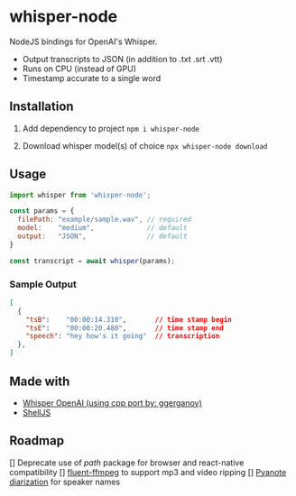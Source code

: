 # whisper-node

NodeJS bindings for OpenAI's Whisper.

- Output transcripts to JSON (in addition to .txt .srt .vtt)
- Runs on CPU (instead of GPU)
- Timestamp accurate to a single word

## Installation

1. Add dependency to project
`
npm i whisper-node
`

2. Download whisper model(s) of choice
`
npx whisper-node download
`

## Usage

```javascript
import whisper from 'whisper-node';

const params = {
  filePath: "example/sample.wav", // required
  model:    "medium",             // default
  output:   "JSON",               // default
}

const transcript = await whisper(params);
```

### Sample Output

```json
[
  {
    "tsB":    "00:00:14.310",       // time stamp begin
    "tsE":    "00:00:20.480",       // time stamp end
    "speech": "hey how's it going"  // transcription
  },
]
```

## Made with

- [Whisper OpenAI (using cpp port by: ggerganov)](https://github.com/ggerganov/whisper.cpp)
- [ShellJS](https://www.npmjs.com/package/shelljs)

## Roadmap

[] Deprecate use of *path* package for browser and react-native compatibility
[] [fluent-ffmpeg](https://www.npmjs.com/package/fluent-ffmpeg) to support mp3 and video ripping
[] [Pyanote diarization](https://huggingface.co/pyannote/speaker-diarization) for speaker names
